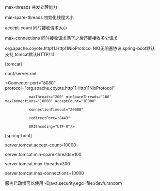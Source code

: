 max-threads 并发处理能力

min-spare-threads 初始化线程大小

accept-count 同时接收请求大小

max-connections 同时接收请求满了之后还能接收多少请求

org.apache.coyote.http11.Http11NioProtocol NIO无阻塞协议,spring-boot默认支持,tomcat默认HTTP/1.1

[tomcat]

conf/server.xml

<Connector port="8080" protocol="org.apache.coyote.http11.Http11NioProtocol"

               maxThreads="200" minSpareThreads="100" maxConnections="10000" acceptCount="10000"
               
               connectionTimeout="20000"
               
               redirectPort="8443"
               
               URIEncoding="UTF-8"/>
               
               
[spring-boot]

server.tomcat.accept-count=10000

server.tomcat.min-spare-threads=100

server.tomcat.max-threads=300

server.tomcat.max-connections=10000



服务启动慢可以使用
-Djava.security.egd=file:/dev/urandom
